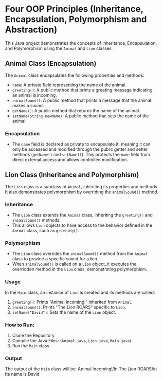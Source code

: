 # Four OOP Principles (Inheritance, Encapsulation, Polymorphism and Abstraction)

This Java project demonstrates the concepts of Inheritance, Encapsulation, and Polymorphism using the `Animal` and `Lion` classes.

## Animal Class (Encapsulation)
The `Animal` class encapsulates the following properties and methods:
- `name`: A private field representing the name of the animal.
- `greeting()`: A public method that prints a greeting message indicating an animal is incoming.
- `animalSound()`: A public method that prints a message that the animal makes a sound.
- `getName()`: A public method that returns the name of the animal.
- `setName(String newName)`: A public method that sets the name of the animal.

### Encapsulation
- The `name` field is declared as private to encapsulate it, meaning it can only be accessed and modified through the public getter and setter methods (`getName()` and `setName()`). This protects the `name` field from direct external access and allows controlled modification.

## Lion Class (Inheritance and Polymorphism)
The `Lion` class is a subclass of `Animal`, inheriting its properties and methods. It also demonstrates polymorphism by overriding the `animalSound()` method.

### Inheritance
- The `Lion` class extends the `Animal` class, inheriting the `greeting()` and `animalSound()` methods.
- This allows `Lion` objects to have access to the behavior defined in the `Animal` class, such as `greeting()`.

### Polymorphism
- The `Lion` class overrides the `animalSound()` method from the `Animal` class to provide a specific sound for a lion.
- When `animalSound()` is called on a `Lion` object, it executes the overridden method in the `Lion` class, demonstrating polymorphism.

### Usage
In the `Main` class, an instance of `Lion` is created and its methods are called:
1. `greeting()`: Prints "Animal Incoming!" inherited from `Animal`.
2. `animalSound()`: Prints "The Lion ROARS" specific to `Lion`.
3. `setName("David")`: Sets the name of the `Lion` object.

### How to Run:
1. Clone the Repository
2. Compile the Java Files: (`Animal.java`, `Lion.java`, `Main.java`)
3. Run the `Main` class

### Output
The output of the `Main` class will be:
Animal Incoming!/ln
The Lion ROARS/ln
Its name is David
